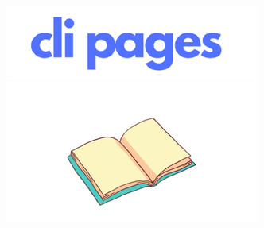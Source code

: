 <div align="center">
  <br />
  <p>
    <div align="right">
    <a href="https://www.npmjs.com/package/cli-pages"><img style="margin-right:20%" src="https://raw.githubusercontent.com/jaipack17/cli-pagees/main/assets/cli_pages-removebg-preview%20(1).png" width="546" alt="clipageslogo" /></a>
    </div>
    <div align="left">
    <a href="https://www.npmjs.com/package/cli-pages"><img style="margin-top:0%" src="https://raw.githubusercontent.com/jaipack17/cli-pagees/main/assets/ezgif.com-gif-maker.gif" width="546" alt="clipageslogo" /></a>
    </div>
  </p>
  <br />
<!--   <p>
    <a href="https://www.npmjs.com/package/ruxe"><img src="https://img.shields.io/npm/v/ruxe.svg?maxAge=3600" alt="NPM version" /></a>
    <a href="https://www.npmjs.com/package/ruxe"><img src="https://img.shields.io/npm/dt/ruxe.svg?maxAge=3600" alt="NPM downloads" /></a>
  </p> -->
</div>

